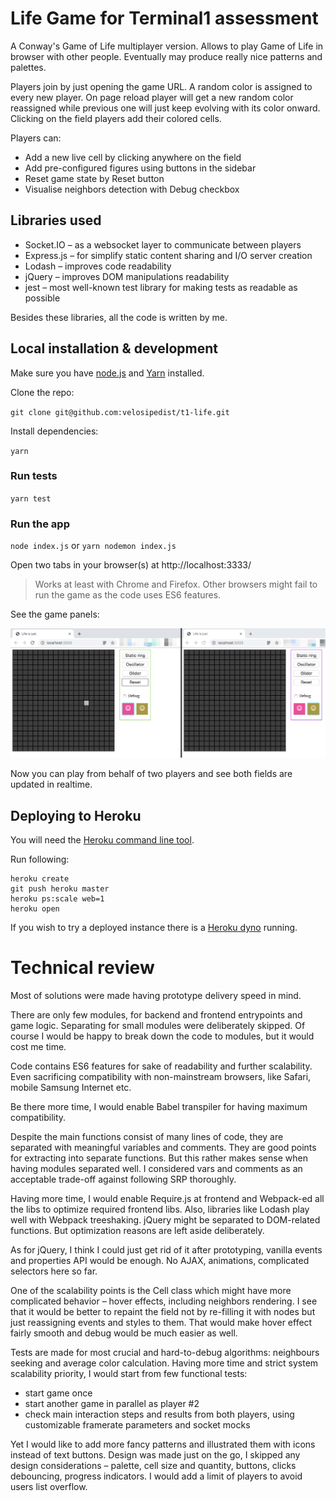 # Life Game for Terminal1 assessment

A Conway's Game of Life multiplayer version. Allows to play Game of Life in browser with other people.
Eventually may produce really nice patterns and palettes.

Players join by just opening the game URL. A random color is assigned to every new player.
On page reload player will get a new random color reassigned while previous one will just keep evolving with its color onward.
Clicking on the field players add their colored cells.

Players can:
* Add a new live cell by clicking anywhere on the field
* Add pre-configured figures using buttons in the sidebar
* Reset game state by Reset button
* Visualise neighbors detection with Debug checkbox


## Libraries used

* Socket.IO     – as a websocket layer to communicate between players
* Express.js – for simplify static content sharing and I/O server creation
* Lodash – improves code readability
* jQuery – improves DOM manipulations readability
* jest – most well-known test library for making tests as readable as possible

Besides these libraries, all the code is written by me.

## Local installation & development

Make sure you have [node.js](https://nodejs.org/en/download/) and [Yarn](https://yarnpkg.com/lang/en/docs/install/) installed.

Clone the repo:

`git clone git@github.com:velosipedist/t1-life.git`

Install dependencies:

`yarn`

### Run tests

`yarn test`

### Run the app

`node index.js` or `yarn nodemon index.js`

Open two tabs in your browser(s) at http://localhost:3333/

> Works at least with Chrome and Firefox. Other browsers might fail to run the game as the code uses ES6 features.

See the game panels:

![Game screen](/docs/main_screen.jpg?raw=true "Game screen")

Now you can play from behalf of two players and see both fields are updated in realtime.

## Deploying to Heroku

You will need the [Heroku command line tool](https://devcenter.heroku.com/articles/heroku-cli#download-and-install).

Run following:

```
heroku create
git push heroku master
heroku ps:scale web=1
heroku open
```

If you wish to try a deployed instance there is a [Heroku dyno](https://salty-inlet-22246.herokuapp.com/) running.

# Technical review

Most of solutions were made having prototype delivery speed in mind.

There are only few modules, for backend and frontend entrypoints and game logic. Separating for small modules were deliberately skipped.
Of course I would be happy to break down the code to modules, but it would cost me time.

Code contains ES6 features for sake of readability and further scalability.
Even sacrificing compatibility with non-mainstream browsers, like Safari, mobile Samsung Internet etc.

Be there more time, I would enable Babel transpiler for having maximum compatibility.

Despite the main functions consist of many lines of code, they are separated with meaningful variables and comments.
They are good points for extracting into separate functions. But this rather makes sense when having modules separated well.
I considered vars and comments as an acceptable trade-off against following SRP thoroughly.

Having more time, I would enable Require.js at frontend and Webpack-ed all the libs to optimize required frontend libs.
Also, libraries like Lodash play well with Webpack treeshaking. jQuery might be separated to DOM-related functions.
But optimization reasons are left aside deliberately.

As for jQuery, I think I could just get rid of it after prototyping, vanilla events and properties API would be enough.
No AJAX, animations, complicated selectors here so far.

One of the scalability points is the Cell class which might have more complicated behavior – hover effects, including neighbors rendering.
I see that it would be better to repaint the field not by re-filling it with nodes but just reassigning events and styles to them.
That would make hover effect fairly smooth and debug would be much easier as well.

Tests are made for most crucial and hard-to-debug algorithms: neighbours seeking and average color calculation.
Having more time and strict system scalability priority, I would start from few functional tests:
- start game once
- start another game in parallel as player #2
- check main interaction steps and results from both players, using customizable framerate parameters and socket mocks

Yet I would like to add more fancy patterns and illustrated them with icons instead of text buttons.
Design was made just on the go, I skipped any design considerations – palette, cell size and quantity, buttons, clicks debouncing, progress indicators.
I would add a limit of players to avoid users list overflow.
